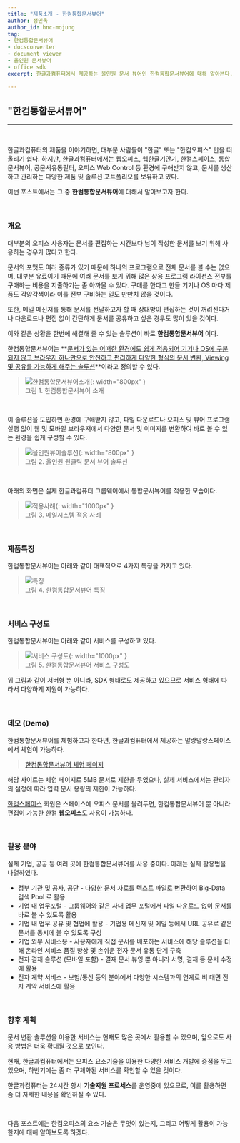 ```yaml
---
title: "제품소개 - 한컴통합문서뷰어"
author: 정민옥
author_id: hnc-mojung
tag:
- 한컴통합문서뷰어
- docsconverter
- document viewer
- 올인원 문서뷰어
- office sdk
excerpt: 한글과컴퓨터에서 제공하는 올인원 문서 뷰어인 한컴통합문서뷰어에 대해 알아본다.

---
```


## "한컴통합문서뷰어"

- - -
<br>

한글과컴퓨터의 제품을 이야기하면, 대부분 사람들이 "한글" 또는 "한컴오피스" 만을 떠올리기 쉽다. 하지만, 한글과컴퓨터에서는 웹오피스, 웹한글기안기, 한컴스페이스, 통합문서뷰어, 공문서유통필터, 오피스 Web Control 등 환경에 구애받지 않고, 문서를 생산하고 관리하는 다양한 제품 및 솔루션 포트폴리오를 보유하고 있다.

이번 포스트에서는 그 중 **한컴통합문서뷰어**에 대해서 알아보고자 한다.

<br>

### 개요

대부분의 오피스 사용자는 문서를 편집하는 시간보다 남이 작성한 문서를 보기 위해 사용하는 경우가 많다고 한다.

문서의 포맷도 여러 종류가 있기 때문에 하나의 프로그램으로 전체 문서를 볼 수는 없으며, 대부분 유료이기 때문에 여러 문서를 보기 위해 많은 상용 프로그램 라이선스 전부를 구매하는 비용을 지출하기는 좀 아까울 수 있다. 구매를 한다고 한들 기기나 OS 마다 제품도 각양각색이라 이를 전부 구비하는 일도 만만치 않을 것이다.

또한, 메일 메신저를 통해 문서를 전달하고자 할 때 상대방이 편집하는 것이 꺼려진다거나 다운로드나 편집 없이 간단하게 문서를 공유하고 싶은 경우도 많이 있을 것이다.

이와 같은 상황을 한번에 해결해 줄 수 있는 솔루션이 바로 **한컴통합문서뷰어** 이다.

한컴통합문서뷰어는 **<u>문서가 있는 어떠한 환경에도 쉽게 적용되어 기기나 OS에 구분되지 않고 브라우저 하나만으로 안전하고 편리하게 다양한 형식의 문서 변환, Viewing 및 공유를 가능하게 해주는 솔루션</u>**이라고 정의할 수 있다.

> ![한컴통합문서뷰어소개]({{site.assets}}/2021/2021-06-15-docsconverter-01.png){: width="800px" } <br>
> 그림 1. 한컴통합문서뷰어 소개

<br>

이 솔루션을 도입하면 환경에 구애받지 않고, 파일 다운로드나 오피스 및 뷰어 프로그램 실행 없이 웹 및 모바일 브라우저에서 다양한 문서 및 이미지를 변환하여 바로 볼 수 있는 환경을 쉽게 구성할 수 있다.

> ![올인원뷰어솔루션]({{site.assets}}/2021/2021-06-15-docsconverter-02.png){: width="800px" } <br>
> 그림 2. 올인원 원클릭 문서 뷰어 솔루션

<br>

아래의 화면은 실제 한글과컴퓨터 그룹웨어에서 통합문서뷰어를 적용한 모습이다.

> ![적용사례]({{site.assets}}/2021/2021-06-15-docsconverter-05.png){: width="1000px" } <br>
> 그림 3. 메일시스템 적용 사례

<br>

### 제품특징

한컴통합문서뷰어는 아래와 같이 대표적으로 4가지 특징을 가지고 있다.

> ![특징]({{site.assets}}/2021/2021-06-15-docsconverter-03.png) <br>
> 그림 4. 한컴통합문서뷰어 특징

<br>

### 서비스 구성도

한컴통합문서뷰어는 아래와 같이 서비스를 구성하고 있다.

> ![서비스 구성도]({{site.assets}}/2021/2021-06-15-docsconverter-04.png){: width="1000px" } <br>
> 그림 5. 한컴통합문서뷰어 서비스 구성도

위 그림과 같이 서버형 뿐 아니라, SDK 형태로도 제공하고 있으므로 서비스 형태에 따라서 다양하게 지원이 가능하다.

<br>

### 데모 (Demo)

한컴통합문서뷰어를 체험하고자 한다면, 한글과컴퓨터에서 제공하는 말랑말랑스페이스에서 체험이 가능하다.

> [한컴통합문서뷰어 체험 페이지](https://www.malangmalang.com/trial/d833b2a4bac24522a8c4a5ae9a6f795c)

해당 사이트는 체험 페이지로 5MB 문서로 제한을 두었으나, 실제 서비스에서는 관리자의 설정에 따라 입력 문서 용량의 제한이 가능하다.

[한컴스페이스](https://space.malangmalang.com/) 회원은 스페이스에 오피스 문서를 올려두면, 한컴통합문서뷰어 뿐 아니라 편집이 가능한 한컴 **웹오피스**도 사용이 가능하다.

<br>

### 활용 분야

실제 기업, 공공 등 여러 곳에 한컴통합문서뷰어를 사용 중이다. 아래는 실제 활용법을 나열하였다.

- 정부 기관 및 공사, 공단 - 다양한 문서 자료를 텍스트 파일로 변환하여 Big-Data 검색 Pool 로 활용
- 기업 내 업무포털 - 그룹웨어와 같은 사내 업무 포털에서 파일 다운로드 없이 문서를 바로 볼 수 있도록 활용
- 기업 내 업무 공유 및 협업에 활용 - 기업용 메신저 및 메일 등에서 URL 공유로 같은 문서를 동시에 볼 수 있도록 구성
- 기업 외부 서비스용 - 사용자에게 직접 문서를 배포하는 서비스에 해당 솔루션을 더해 온라인 서비스 품질 향상 및 손쉬운 전자 문서 유통 단계 구축
- 전자 결재 솔루션 (모바일 포함) - 결재 문서 뷰잉 뿐 아니라 서명, 결재 등 문서 수정에 활용
- 전자 계약 서비스 - 보험/통신 등의 분야에서 다양한 시스템과의 연계로 비 대면 전자 계약 서비스에 활용

<br>

### 향후 계획

문서 변환 솔루션을 이용한 서비스는 현재도 많은 곳에서 활용할 수 있으며, 앞으로도 사용 방법은 더욱 확대될 것으로 보인다.

현재, 한글과컴퓨터에서는 오피스 요소기술을 이용한 다양한 서비스 개발에 중점을 두고 있으며, 하반기에는 좀 더 구체화된 서비스를 확인할 수 있을 것이다.

한글과컴퓨터는 24시간 항시 **기술지원 프로세스**를 운영중에 있으므로, 이를 활용하면 좀 더 자세한 내용을 확인하실 수 있다.

<br>

다음 포스트에는 한컴오피스의 요소 기술은 무엇이 있는지, 그리고 어떻게 활용이 가능한지에 대해 알아보도록 하겠다.